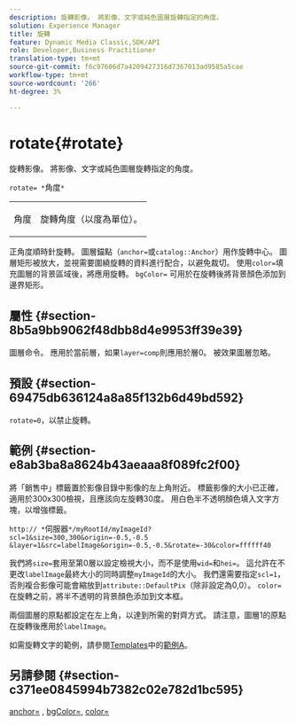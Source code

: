 ```yaml
---
description: 旋轉影像。 將影像、文字或純色圖層旋轉指定的角度。
solution: Experience Manager
title: 旋轉
feature: Dynamic Media Classic,SDK/API
role: Developer,Business Practitioner
translation-type: tm+mt
source-git-commit: f6c97606d7a4209427316d7367013ad9585a5cae
workflow-type: tm+mt
source-wordcount: '266'
ht-degree: 3%

---
```



# rotate{#rotate}

旋轉影像。 將影像、文字或純色圖層旋轉指定的角度。

`rotate= *`角度`*`

<table id="simpletable_5531ED4C2099411DB404657E12B05314"> 
 <tr class="strow"> 
  <td class="stentry"> <p><span class="varname"> 角度</span> </p> </td> 
  <td class="stentry"> <p>旋轉角度（以度為單位）。 </p></td> 
 </tr> 
</table>

正角度順時針旋轉。 圖層錨點（`anchor=`或`catalog::Anchor`）用作旋轉中心。 圖層矩形被放大，並視需要圍繞旋轉的資料進行配合，以避免裁切。 使用`color=`填充圖層的背景區域後，將應用旋轉。 `bgColor=` 可用於在旋轉後將背景顏色添加到邊界矩形。

## 屬性 {#section-8b5a9bb9062f48dbb8d4e9953ff39e39}

圖層命令。 應用於當前層，如果`layer=comp`則應用於層0。 被效果圖層忽略。

## 預設 {#section-69475db636124a8a85f132b6d49bd592}

`rotate=0`，以禁止旋轉。

## 範例 {#section-e8ab3ba8a8624b43aeaaa8f089fc2f00}

將「銷售中」標籤置於影像目錄中影像的左上角附近。 標籤影像的大小已正確，適用於300x300檢視，且應該向左旋轉30度。 用白色半不透明顏色填入文字方塊，以增強標籤。

`http:// *`伺服器`*/myRootId/myImageId?scl=1&size=300,300&origin=-0.5,-0.5 &layer=1&src=labelImage&origin=-0.5,-0.5&rotate=-30&color=ffffff40`

我們將`size=`套用至第0層以設定檢視大小，而不是使用`wid=`和`hei=`。 這允許在不更改`labelImage`最終大小的同時調整`myImageId`的大小。 我們還需要指定`scl=1`，否則複合影像可能會縮放到`attribute::DefaultPix`（除非設定為0,0）。 `color=` 在旋轉之前，將半不透明的背景顏色添加到文本框。

兩個圖層的原點都設定在左上角，以達到所需的對齊方式。 請注意，圖層1的原點在旋轉後應用於`labelImage`。

如需旋轉文字的範例，請參閱[Templates](../../../../../is-api/http-ref/image-serving-api-ref/c-http-protocol-reference/c-templates/c-templates.md#concept-3cd2d2adae0e41b2979b9640244d4d3e)中的[範例A](../../../../../is-api/http-ref/image-serving-api-ref/c-http-protocol-reference/c-templates/r-example-a.md#reference-c78ea82e8a1646738e764fa6685dfbac)。

## 另請參閱 {#section-c371ee0845994b7382c02e782d1bc595}

[anchor=](../../../../../is-api/http-ref/image-serving-api-ref/c-http-protocol-reference/c-command-reference/r-anchor.md#reference-6661e548ab284b82828d8d94c8ddeb7c) ,  [bgColor=](../../../../../is-api/http-ref/image-serving-api-ref/c-http-protocol-reference/c-command-reference/r-bgcolor.md#reference-441371ba4ef54fe781887c5ae448f6ab),  [color=](/help/aem-is-ir-api/is-api/http-ref/image-serving-api-ref/c-http-protocol-reference/c-data-types/r-is-http-color.md)
